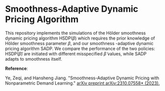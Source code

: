 # Smoothness-Adaptive Dynamic Pricing Algorithm

This repository implements the simulations of the Hölder smoothness dynamic pricing algorithm $\mathrm{HSDP}(\beta)$ which requires the prior knowledge of Hölder smoothness parameter $\beta$, and our smoothness -adaptive dynamic pricing algorithm $\mathrm{SADP}$. We compare the performance of the two policies:  $\mathrm{HSDP}(\tilde{\beta})$ are initiated with different misspecified $\tilde{\beta}$ values, while $\mathrm{SADP}$ adapts to smoothness itself.



**Reference**: 

Ye, Zeqi, and Hansheng Jiang. "Smoothness-Adaptive Dynamic Pricing with Nonparametric Demand Learning." [arXiv preprint arXiv:2310.07558* (2023).](https://arxiv.org/abs/2310.07558)

